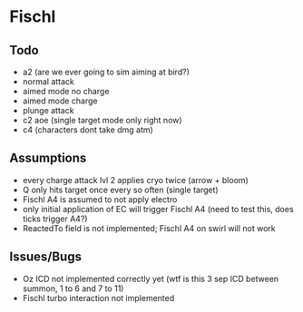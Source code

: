 # Fischl

## Todo

- a2 (are we ever going to sim aiming at bird?)
- normal attack
- aimed mode no charge
- aimed mode charge
- plunge attack
- c2 aoe (single target mode only right now)
- c4 (characters dont take dmg atm)

## Assumptions

- every charge attack lvl 2 applies cryo twice (arrow + bloom)
- Q only hits target once every so often (single target)
- Fischl A4 is assumed to not apply electro
- only initial application of EC will trigger Fischl A4 (need to test this, does ticks trigger A4?)
- ReactedTo field is not implemented; Fischl A4 on swirl will not work

## Issues/Bugs

- Oz ICD not implemented correctly yet (wtf is this 3 sep ICD between summon, 1 to 6 and 7 to 11)
- Fischl turbo interaction not implemented

